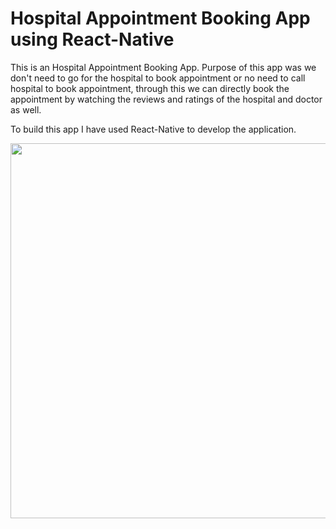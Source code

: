 # Hospital Appointment Booking App using React-Native

<p>
 This is an Hospital Appointment Booking App. Purpose of this app was we don't need to go for the hospital to book appointment or no need to call hospital to book appointment, through this we can directly book the appointment by watching the reviews and ratings of the hospital and doctor as well.
</p>

<p>To build this app I have used React-Native to develop the application.</p>
<img src="https://user-images.githubusercontent.com/52703087/134814593-5290c785-8f2c-4864-91af-a29ceced9f03.jpg" height="600px" />

